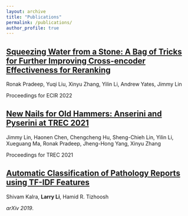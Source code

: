 ```yaml
---
layout: archive
title: "Publications"
permalink: /publications/
author_profile: true
---
```


## [Squeezing Water from a Stone: A Bag of Tricks for Further Improving Cross-encoder Effectiveness for Reranking]()
Ronak Pradeep, Yuqi Liu, Xinyu Zhang, Yilin Li, Andrew Yates, Jimmy Lin

Proceedings for ECIR 2022

## [New Nails for Old Hammers: Anserini and Pyserini at TREC 2021]()
Jimmy Lin, Haonen Chen, Chengcheng Hu, Sheng-Chieh Lin, Yilin Li, Xueguang Ma, Ronak Pradeep, Jheng-Hong Yang, Xinyu Zhang

Proceedings for TREC 2021

## [Automatic Classification of Pathology Reports using TF-IDF Features](https://arxiv.org/abs/1903.07406)
Shivam Kalra, **Larry Li**, Hamid R. Tizhoosh

_arXiv 2019_.
